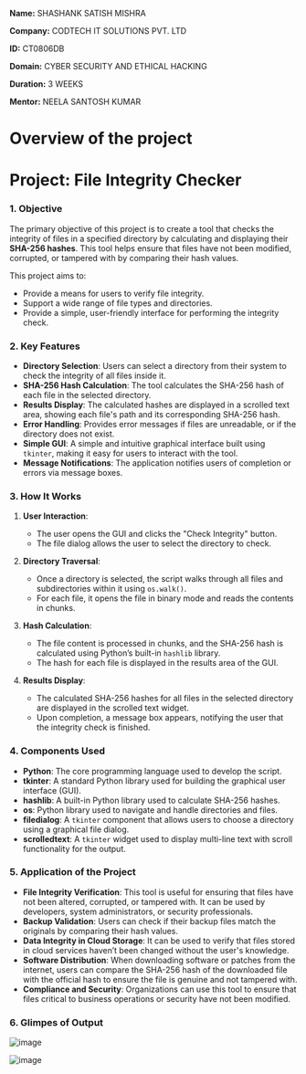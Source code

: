 **Name:** SHASHANK SATISH MISHRA

**Company:** CODTECH IT SOLUTIONS PVT. LTD

**ID:** CT0806DB

**Domain:** CYBER SECURITY AND ETHICAL HACKING

**Duration:** 3 WEEKS

**Mentor:** NEELA SANTOSH KUMAR

# Overview of the project

# Project: File Integrity Checker


### 1. **Objective**
The primary objective of this project is to create a tool that checks the integrity of files in a specified directory by calculating and displaying their **SHA-256 hashes**. This tool helps ensure that files have not been modified, corrupted, or tampered with by comparing their hash values.

This project aims to:
- Provide a means for users to verify file integrity.
- Support a wide range of file types and directories.
- Provide a simple, user-friendly interface for performing the integrity check.

### 2. **Key Features**
- **Directory Selection**: Users can select a directory from their system to check the integrity of all files inside it.
- **SHA-256 Hash Calculation**: The tool calculates the SHA-256 hash of each file in the selected directory.
- **Results Display**: The calculated hashes are displayed in a scrolled text area, showing each file's path and its corresponding SHA-256 hash.
- **Error Handling**: Provides error messages if files are unreadable, or if the directory does not exist.
- **Simple GUI**: A simple and intuitive graphical interface built using `tkinter`, making it easy for users to interact with the tool.
- **Message Notifications**: The application notifies users of completion or errors via message boxes.

### 3. **How It Works**
1. **User Interaction**: 
   - The user opens the GUI and clicks the "Check Integrity" button.
   - The file dialog allows the user to select the directory to check.

2. **Directory Traversal**:
   - Once a directory is selected, the script walks through all files and subdirectories within it using `os.walk()`.
   - For each file, it opens the file in binary mode and reads the contents in chunks.

3. **Hash Calculation**:
   - The file content is processed in chunks, and the SHA-256 hash is calculated using Python’s built-in `hashlib` library.
   - The hash for each file is displayed in the results area of the GUI.

4. **Results Display**:
   - The calculated SHA-256 hashes for all files in the selected directory are displayed in the scrolled text widget.
   - Upon completion, a message box appears, notifying the user that the integrity check is finished.

### 4. **Components Used**
- **Python**: The core programming language used to develop the script.
- **tkinter**: A standard Python library used for building the graphical user interface (GUI).
- **hashlib**: A built-in Python library used to calculate SHA-256 hashes.
- **os**: Python library used to navigate and handle directories and files.
- **filedialog**: A `tkinter` component that allows users to choose a directory using a graphical file dialog.
- **scrolledtext**: A `tkinter` widget used to display multi-line text with scroll functionality for the output.

### 5. **Application of the Project**
- **File Integrity Verification**: This tool is useful for ensuring that files have not been altered, corrupted, or tampered with. It can be used by developers, system administrators, or security professionals.
- **Backup Validation**: Users can check if their backup files match the originals by comparing their hash values.
- **Data Integrity in Cloud Storage**: It can be used to verify that files stored in cloud services haven’t been changed without the user's knowledge.
- **Software Distribution**: When downloading software or patches from the internet, users can compare the SHA-256 hash of the downloaded file with the official hash to ensure the file is genuine and not tampered with.
- **Compliance and Security**: Organizations can use this tool to ensure that files critical to business operations or security have not been modified.

### 6. **Glimpes of Output**

![image](https://github.com/user-attachments/assets/e1a39450-b8ca-44a2-a83f-ffa12248583e)

![image](https://github.com/user-attachments/assets/577a4427-1fa6-452f-99d6-c195a0704ece)

